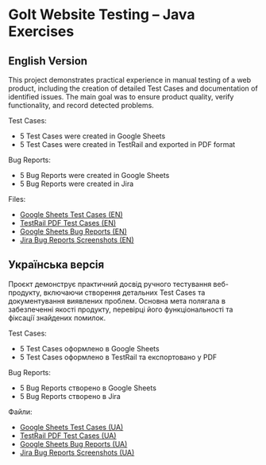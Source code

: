 # GoIt Website Testing – Java Exercises

## English Version

This project demonstrates practical experience in manual testing of a web product, including the creation of detailed Test Cases and documentation of identified issues. The main goal was to ensure product quality, verify functionality, and record detected problems.

Test Cases:
- 5 Test Cases were created in Google Sheets
- 5 Test Cases were created in TestRail and exported in PDF format

Bug Reports:
- 5 Bug Reports were created in Google Sheets
- 5 Bug Reports were created in Jira

Files:
- [Google Sheets Test Cases (EN)](https://docs.google.com/spreadsheets/d/1BBHyOPt3ZwHOa04O5f4v4nBVwPLuImKnyMHNRQh73n8/edit?usp=drive_link)
- [TestRail PDF Test Cases (EN)](./testrail-test-cases-eng.pdf)
- [Google Sheets Bug Reports (EN)](https://docs.google.com/spreadsheets/d/1cb9j5Rrilevavcdi81zoU96Q42Bm2w5Qy_NsGPSpT24/edit?usp=drive_link)
- [Jira Bug Reports Screenshots (EN)](./bug-reports-eng/)


## Українська версія

Проєкт демонструє практичний досвід ручного тестування веб-продукту, включаючи створення детальних Test Cases та документування виявлених проблем. Основна мета полягала в забезпеченні якості продукту, перевірці його функціональності та фіксації знайдених помилок.

Test Cases:
- 5 Test Cases оформлено в Google Sheets
- 5 Test Cases оформлено в TestRail та експортовано у PDF

Bug Reports:
- 5 Bug Reports створено в Google Sheets
- 5 Bug Reports створено в Jira

Файли:
- [Google Sheets Test Cases (UA)](https://docs.google.com/spreadsheets/d/1mlJbbLI5d6XLfCIBAKuu2b6-SK9dCxktGyEd5Php2fo/edit?usp=drive_link)
- [TestRail PDF Test Cases (UA)](./testrail-test-cases-ukr.pdf)
- [Google Sheets Bug Reports (UA)](https://docs.google.com/spreadsheets/d/1PQ6cuV6m03cOUQfuwqSxexDbKb-h2veK6ADPmCWrYnE/edit?usp=drive_link)
- [Jira Bug Reports Screenshots (UA)](./bug-reports-ukr/)
